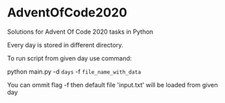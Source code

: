 # AdventOfCode2020
Solutions for Advent Of Code 2020 tasks in Python

Every day is stored in different directory.

To run script from given day use command:

python main.py -d `days` -f `file_name_with_data`

You can ommit flag -f then default file 'input.txt' will be loaded from given day
